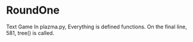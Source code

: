 # RoundOne
Text Game
In plazma.py, 
  Everything is defined functions. 
    On the final line, 
      581,
        tree() is called.
